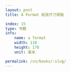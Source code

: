```yaml
---
layout: post
title: A Format 纸张尺寸规格

index: 15
type: 书籍
info:
    name: a format
    width: 110
    height: 178
    unit: 毫米

permalink: /cn/books/:slug/
---
```



